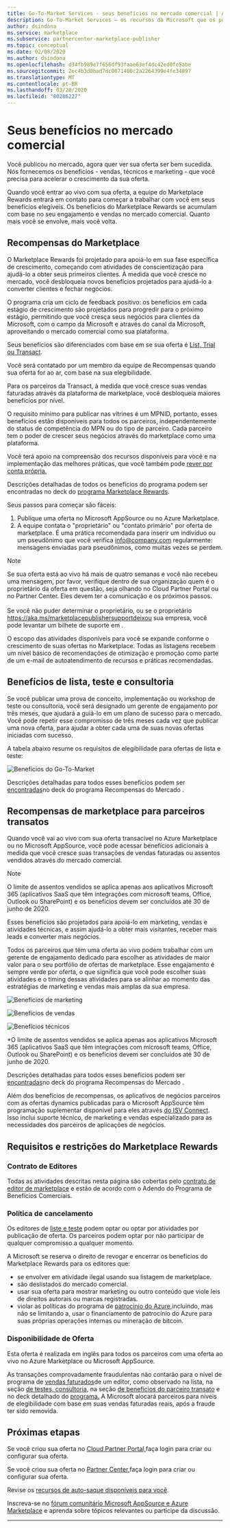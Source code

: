 ```yaml
---
title: Go-To-Market Services - seus benefícios no mercado comercial | Azure
description: Go-To-Market Services – os recursos da Microsoft que os publicadores podem usar são descritos nesta seção.
author: dsindona
ms.service: marketplace
ms.subservice: partnercenter-marketplace-publisher
ms.topic: conceptual
ms.date: 02/08/2020
ms.author: dsindona
ms.openlocfilehash: d34fb989e7f656df93faae63ef4dc42ed0fe5abe
ms.sourcegitcommit: 2ec4b3d0bad7dc0071400c2a2264399e4fe34897
ms.translationtype: MT
ms.contentlocale: pt-BR
ms.lasthandoff: 03/28/2020
ms.locfileid: "80286227"
---
```

# <a name="your-commercial-marketplace-benefits"></a>Seus benefícios no mercado comercial

Você publicou no mercado, agora quer ver sua oferta ser bem sucedida. Nós fornecemos os benefícios - vendas, técnicos e marketing - que você precisa para acelerar o crescimento da sua oferta.

Quando você entrar ao vivo com sua oferta, a equipe do Marketplace Rewards entrará em contato para começar a trabalhar com você em seus benefícios elegíveis. Os benefícios do Marketplace Rewards se acumulam com base no seu engajamento e vendas no mercado comercial. Quanto mais você se envolve, mais você volta.

## <a name="marketplace-rewards"></a>Recompensas do Marketplace

O Marketplace Rewards foi projetado para apoiá-lo em sua fase específica de crescimento, começando com atividades de conscientização para ajudá-lo a obter seus primeiros clientes. À medida que você cresce no mercado, você desbloqueia novos benefícios projetados para ajudá-lo a converter clientes e fechar negócios. 

O programa cria um ciclo de feedback positivo: os benefícios em cada estágio de crescimento são projetados para progredir para o próximo estágio, permitindo que você cresça seus negócios para clientes da Microsoft, com o campo da Microsoft e através do canal da Microsoft, aproveitando o mercado comercial como sua plataforma. 

Seus benefícios são diferenciados com base em se sua oferta é [List, Trial ou Transact](https://docs.microsoft.com/azure/marketplace/determine-your-listing-type#choose-a-publishing-option).

Você será contatado por um membro da equipe de Recompensas quando sua oferta for ao ar, com base na sua elegibilidade. 

Para os parceiros da Transact, à medida que você cresce suas vendas faturadas através da plataforma de marketplace, você desbloqueia maiores benefícios por nível. 

O requisito mínimo para publicar nas vitrines é um MPNID, portanto, esses benefícios estão disponíveis para todos os parceiros, independentemente do status de competência do MPN ou do tipo de parceiro. Cada parceiro tem o poder de crescer seus negócios através do marketplace como uma plataforma. 

Você terá apoio na compreensão dos recursos disponíveis para você e na implementação das melhores práticas, que você também pode [rever por conta própria.](https://partner.microsoft.com/asset/collection/azure-marketplace-and-appsource-publisher-toolkit#/) 

Descrições detalhadas de todos os benefícios do programa podem ser encontradas no deck do [programa Marketplace Rewards](https://aka.ms/marketplacerewards).

Seus passos para começar são fáceis:

1. Publique uma oferta no Microsoft AppSource ou no Azure Marketplace.
2. A equipe contata o "proprietário" ou "contato primário" por oferta de marketplace. É uma prática recomendada para inserir um indivíduo ou um pseudônimo que você verifica info@company.com regularmente: mensagens enviadas para pseudônimos, como muitas vezes se perdem.

>[!Note]
>Se sua oferta está ao vivo há mais de quatro semanas e você não recebeu uma mensagem, por favor, verifique dentro de sua organização quem é o proprietário da oferta em questão, seja olhando no Cloud Partner Portal ou no Partner Center. Eles devem ter a comunicação e os próximos passos. <br> <br> Se você não puder determinar o proprietário, ou se o proprietário https://aka.ms/marketplacepublishersupportdeixou sua empresa, você pode levantar um bilhete de suporte em .

O escopo das atividades disponíveis para você se expande conforme o crescimento de suas ofertas no Marketplace. Todas as listagens recebem um nível básico de recomendações de otimização e promoção como parte de um e-mail de autoatendimento de recursos e práticas recomendadas.

## <a name="list-trial-and-consulting-benefits"></a>Benefícios de lista, teste e consultoria

Se você publicar uma prova de conceito, implementação ou workshop de teste ou consultoria, você será designado um gerente de engajamento por três meses, que ajudará a guiá-lo em um plano de sucesso para o mercado. Você pode repetir esse compromisso de três meses cada vez que publicar uma nova oferta, para ajudar a obter cada uma de suas novas ofertas iniciadas com sucesso.

A tabela abaixo resume os requisitos de elegibilidade para ofertas de lista e teste:

![Benefícios do Go-To-Market](./media/marketplace-publishers-guide/gtm-eligibility-requirements.png)

Descrições detalhadas para todos esses benefícios podem ser [encontradas](https://aka.ms/marketplacerewards)no deck do programa Recompensas do Mercado .

## <a name="marketplace-rewards-for-transact-partners"></a>Recompensas de marketplace para parceiros transatos

Quando você vai ao vivo com sua oferta transacível no Azure Marketplace ou no Microsoft AppSource, você pode acessar benefícios adicionais à medida que você cresce suas transações de vendas faturadas ou assentos vendidos através do mercado comercial. 

>[!Note]
>O limite de assentos vendidos se aplica apenas aos aplicativos Microsoft 365 (aplicativos SaaS que têm integrações com microsoft teams, Office, Outlook ou SharePoint) e os benefícios devem ser concluídos até 30 de junho de 2020.

Esses benefícios são projetados para apoiá-lo em marketing, vendas e atividades técnicas, e assim ajudá-lo a obter mais visitantes, receber mais leads e converter mais negócios.

Todos os parceiros que têm uma oferta ao vivo podem trabalhar com um gerente de engajamento dedicado para escolher as atividades de maior valor para o seu portfólio de ofertas de marketplace. Esse engajamento é sempre verde por oferta, o que significa que você pode escolher suas atividades e o timing dessas atividades para se alinhar ao momento das estratégias de marketing e vendas mais amplas da sua empresa. 

![Benefícios de marketing](./media/marketplace-publishers-guide/marketing-benefit.png)

![Benefícios de vendas](./media/marketplace-publishers-guide/sales-benefit.png)

![Benefícios técnicos](./media/marketplace-publishers-guide/technical-benefit.png)

\*O limite de assentos vendidos se aplica apenas aos aplicativos Microsoft 365 (aplicativos SaaS que têm integrações com microsoft teams, Office, Outlook ou SharePoint) e os benefícios devem ser concluídos até 30 de junho de 2020.

Descrições detalhadas para todos esses benefícios podem ser [encontradas](https://aka.ms/marketplacerewards)no deck do programa Recompensas do Mercado .

Além dos benefícios de recompensas, os aplicativos de negócios parceiros com as ofertas dynamics publicadas para o Microsoft AppSource têm programação suplementar disponível para eles através [do ISV Connect](https://partner.microsoft.com/solutions/business-applications/isv-overview). Isso inclui suporte técnico, de marketing e vendas especializado para as necessidades dos parceiros de aplicações de negócios.

## <a name="marketplace-rewards-requirements-and-restrictions"></a>Requisitos e restrições do Marketplace Rewards

### <a name="publisher-agreement"></a>Contrato de Editores

Todas as atividades descritas nesta página são cobertas pelo [contrato de editor de marketplace](https://go.microsoft.com/fwlink/?LinkID=699560) e estão de acordo com o Adendo do Programa de Benefícios Comerciais.

### <a name="cancellation-policy"></a>Política de cancelamento

Os editores de [liste e teste](https://docs.microsoft.com/azure/marketplace/determine-your-listing-type) podem optar ou optar por atividades por publicação de oferta. Os parceiros podem optar por não participar de qualquer compromisso a qualquer momento. 

A Microsoft se reserva o direito de revogar e encerrar os benefícios do Marketplace Rewards para os editores que: 

* se envolver em atividade ilegal usando sua listagem de marketplace.
* são deslistados do mercado comercial. 
* usar sua oferta para mostrar marketing ou outro conteúdo que viole leis de direitos autorais ou marcas registradas.
* violar as políticas do programa de [patrocínio do Azure,](https://azure.microsoft.com/offers/ms-azr-0036p/)incluindo, mas não se limitando a, usar o financiamento de patrocínio do Azure para suas próprias operações internas ou mineração de bitcoin. 

### <a name="offer-availability"></a>Disponibilidade de Oferta

Esta oferta é realizada em inglês para todos os parceiros com uma oferta ao vivo no Azure Marketplace ou Microsoft AppSource.

As transações comprovadamente fraudulentas não contarão para o nível de programa de [vendas faturados](https://aka.ms/marketplacepublisherrewards)de um editor, como observado na lista, na seção [de testes, consultoria,](#list-trial-and-consulting-benefits) na seção [de benefícios do parceiro transato](#marketplace-rewards-for-transact-partners) e no deck detalhado do [programa.](https://aka.ms/marketplacepublisherrewards) A Microsoft alocará parceiros para níveis de elegibilidade com base em suas vendas faturadas reais, após a fraude ter sido removida. 

## <a name="next-steps"></a>Próximas etapas

Se você criou sua oferta no [Cloud Partner Portal,](https://cloudpartner.azure.com)faça login para criar ou configurar sua oferta.

Se você criou sua oferta no [Partner Center,](https://partner.microsoft.com/en-us/dashboard/commercial-marketplace/overview)faça login para criar ou configurar sua oferta.

Revise os [recursos de auto-saque disponíveis para você](https://partner.microsoft.com/asset/collection/azure-marketplace-and-appsource-publisher-toolkit#/).

Inscreva-se no [fórum comunitário Microsoft AppSource e Azure Marketplace](https://www.microsoftpartnercommunity.com/t5/Azure-Marketplace-and-AppSource/bd-p/2222) e aprenda sobre tópicos relevantes ou participe da discussão.

---
